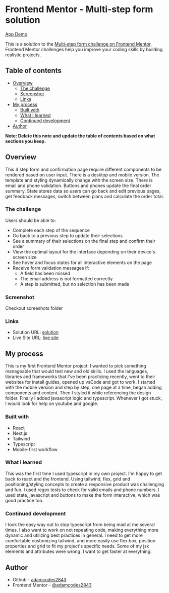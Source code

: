 # Frontend Mentor - Multi-step form solution

[App Demo](https://multi-step-form-phi-ashen.vercel.app/)

This is a solution to the [Multi-step form challenge on Frontend Mentor](https://www.frontendmentor.io/challenges/multistep-form-YVAnSdqQBJ). Frontend Mentor challenges help you improve your coding skills by building realistic projects. 

## Table of contents

- [Overview](#overview)
  - [The challenge](#the-challenge)
  - [Screenshot](#screenshot)
  - [Links](#links)
- [My process](#my-process)
  - [Built with](#built-with)
  - [What I learned](#what-i-learned)
  - [Continued development](#continued-development)
- [Author](#author)

**Note: Delete this note and update the table of contents based on what sections you keep.**

## Overview

This 4 step form and confirmation page require different components to be rendered based on user input. There is a desktop and mobile version. The template and styling dynamically change with the screen size. There is email and phone validation. Buttons and phones update the final order summary. State stores data so users can go back and edit previous pages, get feedback messages, switch between plans and calculate the order total.

### The challenge

Users should be able to:

- Complete each step of the sequence
- Go back to a previous step to update their selections
- See a summary of their selections on the final step and confirm their order
- View the optimal layout for the interface depending on their device's screen size
- See hover and focus states for all interactive elements on the page
- Receive form validation messages if:
  - A field has been missed
  - The email address is not formatted correctly
  - A step is submitted, but no selection has been made

### Screenshot

Checkout screeshots folder

### Links

- Solution URL: [solution](https://github.com/adamcodes2843/multi-step-form)
- Live Site URL: [live site](https://multi-step-form-phi-ashen.vercel.app/)

## My process

This is my first Frontend Mentor project. I wanted to pick something manageable that would test new and old skills. I used the languages, libraries and frameworks that I've been practicing recently, went to their websites for install guides, opened up vsCode and got to work. I started with the mobile version and step by step, one page at a time, began adding components and content. Then I styled it while referencing the design folder. Finally I added javascript logic and typescript. Whenever I got stuck, I would look for help on youtube and google.

### Built with

- React
- Next.js
- Tailwind
- Typescript
- Mobile-first workflow

### What I learned

This was the first time I used typescript in my own project. I'm happy to get back to react and the frontend. Using tailwind, flex, grid and positioning/styling concepts to create a responsive product was challenging and fun. I used regex tests to check for valid emails and phone numbers. I used state, javascript and buttons to make the form interactive, which was good practice too. 

### Continued development

I took the easy way out to stop typescript from being mad at me several times. I also want to work on not repeating code, making everything more dynamic and utilizing best practices in general. I need to get more comfortable customizing tailwind, and more easily use flex box, position properties and grid to fit my project's specific needs. Some of my jsx elements and attributes were wrong. I want to get faster at everything.

## Author

- Github - [adamcodes2843](https://github.com/adamcodes2843?tab=repositories)
- Frontend Mentor - [@adamcodes2843](https://www.frontendmentor.io/profile/adamcodes2843)